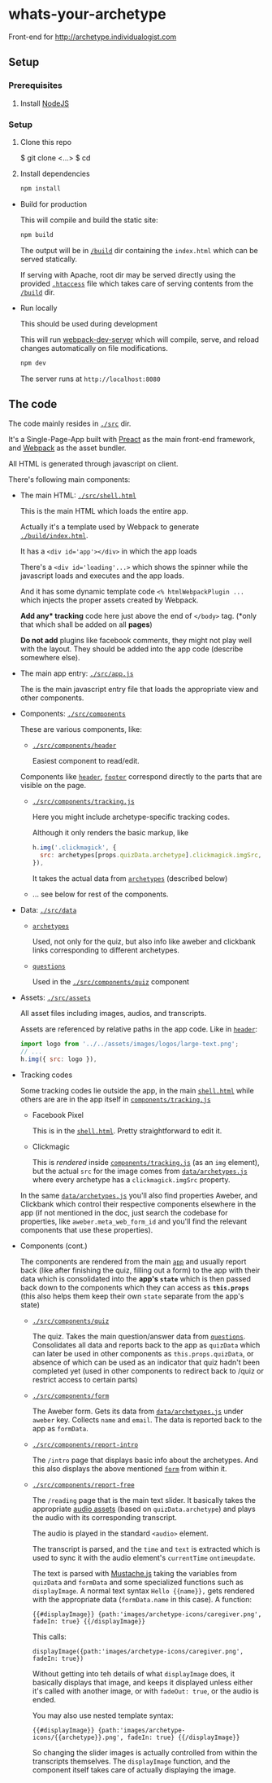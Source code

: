 # whats-your-archetype

Front-end for http://archetype.individualogist.com

## Setup

### Prerequisites

1. Install [NodeJS](https://nodejs.org/en/)

### Setup

1. Clone this repo

    $ git clone <...>
    $ cd <repo-dir>

2. Install dependencies

    ```sh
    npm install
    ```

* Build for production

    This will compile and build the static site:

    ```sh
    npm build
    ```

    The output will be in [`/build`](build) dir containing the `index.html` which can be served statically.

    If serving with Apache, root dir may be served directly using the provided [`.htaccess`](.htaccess) file which takes care of serving contents from the [`/build`](build) dir.

* Run locally

    This should be used during development

    This will run [webpack-dev-server] which will compile, serve, and reload changes automatically on file modifications.

    ```sh
    npm dev
    ```

    The server runs at `http://localhost:8080`


## The code

The code mainly resides in [`./src`](src) dir.

It's a Single-Page-App built with [Preact] as the main front-end framework, and [Webpack] as the asset bundler.

All HTML is generated through javascript on client.

There's following main components:

* The main HTML: [`./src/shell.html`](src/shell.html)

    This is the main HTML which loads the entire app.

    Actually it's a template used by Webpack to generate [`./build/index.html`](build/index.html).

    It has a `<div id='app'></div>` in which the app loads

    There's a `<div id='loading'...>` which shows the spinner while the javascript loads and executes and the app loads.

    And it has some dynamic template code `<% htmlWebpackPlugin ... ` which injects the proper assets created by Webpack.

    **Add any\* tracking** code here just above the end of `</body>` tag. (\*only that which shall be added on all **pages**)

    **Do not add** plugins like facebook comments, they might not play well with the layout. They should be added into the app code (describe somewhere else).

* The main app entry: [`./src/app.js`](src/app.js)

    The is the main javascript entry file that loads the appropriate view and other components.

* Components: [`./src/components`](src/components)

    These are various components, like:

    * [`./src/components/header`](src/components/header)

        Easiest component to read/edit.

    Components like [`header`](src/components/header), [`footer`](src/components/footer) correspond directly to the parts that are visible on the page.

    * [`./src/components/tracking.js`](src/components/tracking.js)

        Here you might include  archetype-specific tracking codes.

        Although it only renders the basic markup, like

        ```js
        h.img('.clickmagick', {
          src: archetypes[props.quizData.archetype].clickmagick.imgSrc,
        }),
        ```

        It takes the actual data from [`archetypes`](src/data/archetypes.js) (described below)

    * ... see below for rest of the components.

* Data: [`./src/data`](src/data)

    * [`archetypes`](src/data/archetypes.js)

        Used, not only for the quiz, but also info like aweber and clickbank links corresponding to different archetypes.

    * [`questions`](src/data/questions.js)

        Used in the [`./src/components/quiz`](quiz) component


* Assets: [`./src/assets`](src/assets)

    All asset files including images, audios, and transcripts.

    Assets are referenced by relative paths in the app code. Like in [`header`](src/components/header):

    ```js
    import logo from '../../assets/images/logos/large-text.png';
    // ...
    h.img({ src: logo }),
    ```

* Tracking codes

    Some tracking codes lie outside the app, in the main [`shell.html`](src/shell.html) while others are are in the app itself in [`components/tracking.js`](src/components/tracking.js)

    * Facebook Pixel

        This is in the [`shell.html`](src/shell.html). Pretty straightforward to edit it.

    * Clickmagic

        This is *rendered* inside [`components/tracking.js`](src/components/tracking.js) (as an `img` element), but the actual `src` for the image comes from [`data/archetypes.js`](src/data/archetypes.js) where every archetype has a `clickmagick.imgSrc` property.

    In the same [`data/archetypes.js`](src/data/archetypes.js) you'll also find properties  Aweber, and Clickbank which control their respective components elsewhere in the app (if not mentioned in the doc, just search the codebase for properties, like `aweber.meta_web_form_id` and you'll find the relevant components that use these properties).

* Components (cont.)

    The components are rendered from the main [`app`](src/app.js) and usually report back (like after finishing the quiz, filling out a form) to the app with their data which is consolidated into the **app's `state`** which is then passed back down to the components which they can access as **`this.props`** (this also helps them keep their own `state` separate from the app's state)

    * [`./src/components/quiz`](src/components/quiz)

        The quiz. Takes the main question/answer data from [`questions`](src/data/questions.js). Consolidates all data and reports back to the app as `quizData` which can later be used in other components as `this.props.quizData`, or absence of which can be used as an indicator that quiz hadn't been completed yet (used in other components to redirect back to /quiz or restrict access to certain parts)

    * [`./src/components/form`](src/components/form)

        The Aweber form. Gets its data from [`data/archetypes.js`](src/data/archetypes.js) under `aweber` key. Collects `name` and `email`. The data is reported back to the app as `formData`.

    * [`./src/components/report-intro`](src/components/report-intro)

        The `/intro` page that displays basic info about the archetypes. And this also displays the above mentioned [`form`](src/components/form) from within it.

    * [`./src/components/report-free`](src/components/report-free)

        The `/reading` page that is the main text slider. It basically takes the appropriate [audio assets](src/assets/audios) (based on `quizData.archetype`) and plays the audio with its corresponding transcript.

        The audio is played in the standard `<audio>` element.

        The transcript is parsed, and the `time` and `text` is extracted which is used to sync it with the audio element's `currentTime` `ontimeupdate`.

        The text is parsed with [Mustache.js](https://github.com/janl/mustache.js/) taking the variables from `quizData` and `formData` and some specialized functions such as `displayImage`. A normal text syntax `Hello {{name}},` gets rendered with the appropriate data (`formData.name` in this case). A function:

        ```
        {{#displayImage}} {path:'images/archetype-icons/caregiver.png', fadeIn: true} {{/displayImage}}
        ```

        This calls:

        ```
        displayImage({path:'images/archetype-icons/caregiver.png', fadeIn: true})
        ```

        Without getting into teh details of what `displayImage` does, it basically displays that image, and keeps it displayed unless either it's called with another image, or with `fadeOut: true`, or the audio is ended.

        You may also use nested template syntax:

        ```
        {{#displayImage}} {path:'images/archetype-icons/{{archetype}}.png', fadeIn: true} {{/displayImage}}
        ```

        So changing the slider images is actually controlled from within the transcripts themselves. The `displayImage` function, and the component itself takes care of actually displaying the image.


[preact]: http://preactjs.com
[webpack]: https://webpack.js.org
[webpack-dev-server]: https://webpack.js.org/configuration/dev-server

